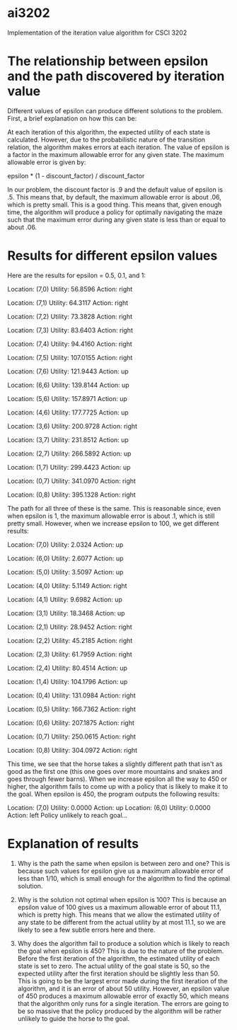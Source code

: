 # ai3202
Implementation of the iteration value algorithm for CSCI 3202

# The relationship between epsilon and the path discovered by iteration value
Different values of epsilon can produce different solutions to the problem. First, a brief explanation on how this can be:

At each iteration of this algorithm, the expected utility of each state is calculated. However, due to the probabilistic nature of the transition relation, the algorithm makes errors at each iteration. The value of epsilon is a factor in the maximum allowable error for any given state. The maximum allowable error is given by:

epsilon * (1 - discount_factor) / discount_factor

In our problem, the discount factor is .9 and the default value of epsilon is .5. This means that, by default, the maximum allowable error is about .06, which is pretty small. This is a good thing. This means that, given enough time, the algorithm will produce a policy for optimally navigating the maze such that the maximum error during any given state is less than or equal to about .06.

# Results for different epsilon values
Here are the results for epsilon = 0.5, 0.1, and 1:

Location: (7,0) Utility: 56.8596 Action: right

Location: (7,1) Utility: 64.3117 Action: right

Location: (7,2) Utility: 73.3828 Action: right

Location: (7,3) Utility: 83.6403 Action: right

Location: (7,4) Utility: 94.4160 Action: right

Location: (7,5) Utility: 107.0155 Action: right

Location: (7,6) Utility: 121.9443 Action: up

Location: (6,6) Utility: 139.8144 Action: up

Location: (5,6) Utility: 157.8971 Action: up

Location: (4,6) Utility: 177.7725 Action: up

Location: (3,6) Utility: 200.9728 Action: right

Location: (3,7) Utility: 231.8512 Action: up

Location: (2,7) Utility: 266.5892 Action: up

Location: (1,7) Utility: 299.4423 Action: up

Location: (0,7) Utility: 341.0970 Action: right

Location: (0,8) Utility: 395.1328 Action: right

The path for all three of these is the same. This is reasonable since, even when epsilon is 1, the maximum allowable error is about .1, which is still pretty small. However, when we increase epsilon to 100, we get different results:

Location: (7,0) Utility: 2.0324 Action: up

Location: (6,0) Utility: 2.6077 Action: up

Location: (5,0) Utility: 3.5097 Action: up

Location: (4,0) Utility: 5.1149 Action: right

Location: (4,1) Utility: 9.6982 Action: up

Location: (3,1) Utility: 18.3468 Action: up

Location: (2,1) Utility: 28.9452 Action: right

Location: (2,2) Utility: 45.2185 Action: right

Location: (2,3) Utility: 61.7959 Action: right

Location: (2,4) Utility: 80.4514 Action: up

Location: (1,4) Utility: 104.1796 Action: up

Location: (0,4) Utility: 131.0984 Action: right

Location: (0,5) Utility: 166.7362 Action: right

Location: (0,6) Utility: 207.1875 Action: right

Location: (0,7) Utility: 250.0615 Action: right

Location: (0,8) Utility: 304.0972 Action: right

This time, we see that the horse takes a slightly different path that isn't as good as the first one (this one goes over more mountains and snakes and goes through fewer barns). When we increase epsilon all the way to 450 or higher, the algorithm fails to come up with a policy that is likely to make it to the goal. When epsilon is 450, the program outputs the following results:

Location: (7,0) Utility: 0.0000 Action: up
Location: (6,0) Utility: 0.0000 Action: left
Policy unlikely to reach goal...

# Explanation of results
1) Why is the path the same when epsilon is between zero and one? This is because such values for epsilon give us a maximum allowable error of less than 1/10, which is small enough for the algorithm to find the optimal solution.

2) Why is the solution not optimal when epsilon is 100? This is because an epsilon value of 100 gives us a maximum allowable error of about 11.1, which is pretty high. This means that we allow the estimated utility of any state to be different from the actual utility by at most 11.1, so we are likely to see a few subtle errors here and there.

3) Why does the algorithm fail to produce a solution which is likely to reach the goal when epsilon is 450? This is due to the nature of the problem. Before the first iteration of the algorithm, the estimated utility of each state is set to zero. The actual utility of the goal state is 50, so the expected utility after the first iteration should be slightly less than 50. This is going to be the largest error made during the first iteration of the algorithm, and it is an error of about 50 utility. However, an epsilon value of 450 produces a maximum allowable error of exactly 50, which means that the algorithm only runs for a single iteration. The errors are going to be so massive that the policy produced by the algorithm will be rather unlikely to guide the horse to the goal.
